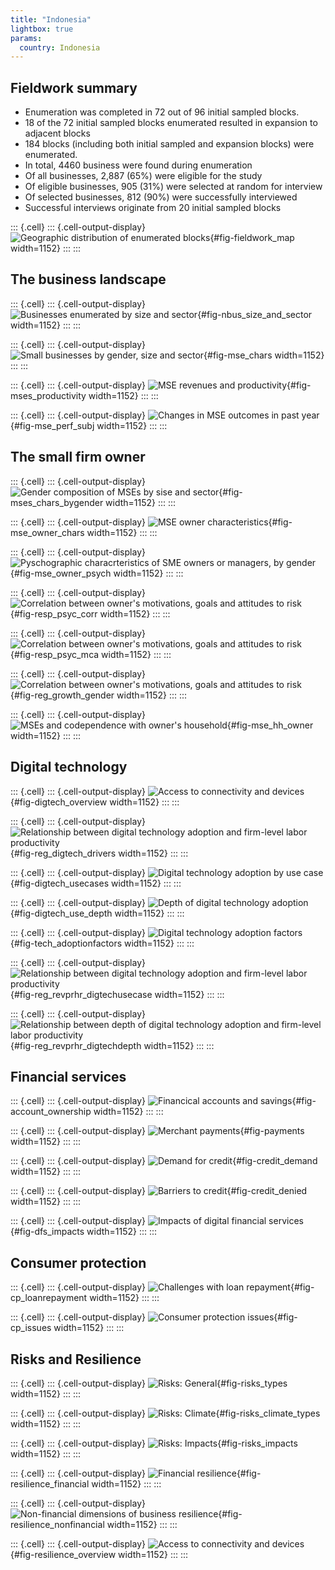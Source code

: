 ```yaml
---
title: "Indonesia"
lightbox: true
params:
  country: Indonesia
---
```








## Fieldwork summary

  * Enumeration was completed in 72 out of 96 initial sampled blocks.
  * 18 of the 72 initial sampled blocks enumerated resulted in expansion to adjacent blocks
  * 184 blocks (including both initial sampled and expansion blocks) were enumerated. 
  * In total, 4460 business were found during enumeration
  * Of all businesses, 2\,887 \(65%\) were eligible for the study
  * Of eligible businesses, 905 \(31%\) were selected at random for interview
  * Of selected businesses, 812 \(90%\) were successfully interviewed 
  * Successful interviews originate from 20 initial sampled blocks

::: {.cell}
::: {.cell-output-display}
![Geographic distribution of enumerated blocks](Indonesia_analysis_files/figure-html/fig-fieldwork_map-1.png){#fig-fieldwork_map width=1152}
:::
:::

## The business landscape 

::: {.cell}
::: {.cell-output-display}
![Businesses enumerated by size and sector](Indonesia_analysis_files/figure-html/fig-nbus_size_and_sector-1.png){#fig-nbus_size_and_sector width=1152}
:::
:::

::: {.cell}
::: {.cell-output-display}
![Small businesses by gender, size and sector](Indonesia_analysis_files/figure-html/fig-mse_chars-1.png){#fig-mse_chars width=1152}
:::
:::


::: {.cell}
::: {.cell-output-display}
![MSE revenues and productivity](Indonesia_analysis_files/figure-html/fig-mses_productivity-1.png){#fig-mses_productivity width=1152}
:::
:::

::: {.cell}
::: {.cell-output-display}
![Changes in MSE outcomes in past year](Indonesia_analysis_files/figure-html/fig-mse_perf_subj-1.png){#fig-mse_perf_subj width=1152}
:::
:::

## The small firm owner

::: {.cell}
::: {.cell-output-display}
![Gender composition of MSEs by sise and sector](Indonesia_analysis_files/figure-html/fig-mses_chars_bygender-1.png){#fig-mses_chars_bygender width=1152}
:::
:::

::: {.cell}
::: {.cell-output-display}
![MSE owner characteristics](Indonesia_analysis_files/figure-html/fig-mse_owner_chars-1.png){#fig-mse_owner_chars width=1152}
:::
:::

::: {.cell}
::: {.cell-output-display}
![Pyschographic characrteristics of SME owners or managers, by gender](Indonesia_analysis_files/figure-html/fig-mse_owner_psych-1.png){#fig-mse_owner_psych width=1152}
:::
:::

::: {.cell}
::: {.cell-output-display}
![Correlation between owner's motivations, goals and attitudes to risk](Indonesia_analysis_files/figure-html/fig-resp_psyc_corr-1.png){#fig-resp_psyc_corr width=1152}
:::
:::

::: {.cell}
::: {.cell-output-display}
![Correlation between owner's motivations, goals and attitudes to risk](Indonesia_analysis_files/figure-html/fig-resp_psyc_mca-1.png){#fig-resp_psyc_mca width=1152}
:::
:::

::: {.cell}
::: {.cell-output-display}
![Correlation between owner's motivations, goals and attitudes to risk](Indonesia_analysis_files/figure-html/fig-reg_growth_gender-1.png){#fig-reg_growth_gender width=1152}
:::
:::

::: {.cell}
::: {.cell-output-display}
![MSEs and codependence with owner's household](Indonesia_analysis_files/figure-html/fig-mse_hh_owner-1.png){#fig-mse_hh_owner width=1152}
:::
:::

## Digital technology 

::: {.cell}
::: {.cell-output-display}
![Access to connectivity and devices](Indonesia_analysis_files/figure-html/fig-digtech_overview-1.png){#fig-digtech_overview width=1152}
:::
:::


::: {.cell}
::: {.cell-output-display}
![Relationship between digital technology adoption and firm-level labor productivity](Indonesia_analysis_files/figure-html/fig-reg_digtech_drivers-1.png){#fig-reg_digtech_drivers width=1152}
:::
:::

::: {.cell}
::: {.cell-output-display}
![Digital technology adoption by use case](Indonesia_analysis_files/figure-html/fig-digtech_usecases-1.png){#fig-digtech_usecases width=1152}
:::
:::

::: {.cell}
::: {.cell-output-display}
![Depth of digital technology adoption](Indonesia_analysis_files/figure-html/fig-digtech_use_depth-1.png){#fig-digtech_use_depth width=1152}
:::
:::

::: {.cell}
::: {.cell-output-display}
![Digital technology adoption factors](Indonesia_analysis_files/figure-html/fig-tech_adoptionfactors-1.png){#fig-tech_adoptionfactors width=1152}
:::
:::

::: {.cell}
::: {.cell-output-display}
![Relationship between digital technology adoption and firm-level labor productivity](Indonesia_analysis_files/figure-html/fig-reg_revprhr_digtechusecase-1.png){#fig-reg_revprhr_digtechusecase width=1152}
:::
:::


::: {.cell}
::: {.cell-output-display}
![Relationship between depth of digital technology adoption and firm-level labor productivity](Indonesia_analysis_files/figure-html/fig-reg_revprhr_digtechdepth-1.png){#fig-reg_revprhr_digtechdepth width=1152}
:::
:::

## Financial services 

::: {.cell}
::: {.cell-output-display}
![Financical accounts and savings](Indonesia_analysis_files/figure-html/fig-account_ownership-1.png){#fig-account_ownership width=1152}
:::
:::

::: {.cell}
::: {.cell-output-display}
![Merchant payments](Indonesia_analysis_files/figure-html/fig-payments-1.png){#fig-payments width=1152}
:::
:::


::: {.cell}
::: {.cell-output-display}
![Demand for credit](Indonesia_analysis_files/figure-html/fig-credit_demand-1.png){#fig-credit_demand width=1152}
:::
:::



::: {.cell}
::: {.cell-output-display}
![Barriers to credit](Indonesia_analysis_files/figure-html/fig-credit_denied-1.png){#fig-credit_denied width=1152}
:::
:::

::: {.cell}
::: {.cell-output-display}
![Impacts of digital financial services](Indonesia_analysis_files/figure-html/fig-dfs_impacts-1.png){#fig-dfs_impacts width=1152}
:::
:::

## Consumer protection

::: {.cell}
::: {.cell-output-display}
![Challenges with loan repayment](Indonesia_analysis_files/figure-html/fig-cp_loanrepayment-1.png){#fig-cp_loanrepayment width=1152}
:::
:::

::: {.cell}
::: {.cell-output-display}
![Consumer protection issues](Indonesia_analysis_files/figure-html/fig-cp_issues-1.png){#fig-cp_issues width=1152}
:::
:::


## Risks and Resilience

::: {.cell}
::: {.cell-output-display}
![Risks: General](Indonesia_analysis_files/figure-html/fig-risks_types-1.png){#fig-risks_types width=1152}
:::
:::

::: {.cell}
::: {.cell-output-display}
![Risks: Climate](Indonesia_analysis_files/figure-html/fig-risks_climate_types-1.png){#fig-risks_climate_types width=1152}
:::
:::


::: {.cell}
::: {.cell-output-display}
![Risks: Impacts](Indonesia_analysis_files/figure-html/fig-risks_impacts-1.png){#fig-risks_impacts width=1152}
:::
:::

::: {.cell}
::: {.cell-output-display}
![Financial resilience](Indonesia_analysis_files/figure-html/fig-resilience_financial-1.png){#fig-resilience_financial width=1152}
:::
:::

::: {.cell}
::: {.cell-output-display}
![Non-financial dimensions of business resilience](Indonesia_analysis_files/figure-html/fig-resilience_nonfinancial-1.png){#fig-resilience_nonfinancial width=1152}
:::
:::


::: {.cell}
::: {.cell-output-display}
![Access to connectivity and devices](Indonesia_analysis_files/figure-html/fig-resilience_overview-1.png){#fig-resilience_overview width=1152}
:::
:::

